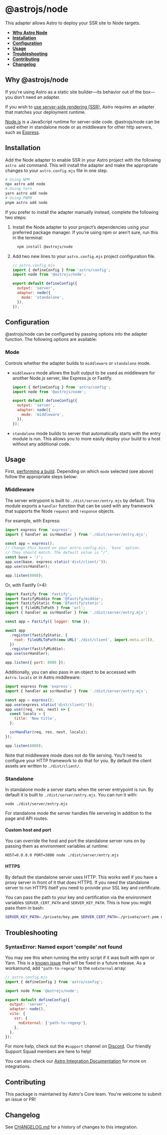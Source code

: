# @astrojs/node

This adapter allows Astro to deploy your SSR site to Node targets.

- <strong>[Why Astro Node](#why-astro-node)</strong>
- <strong>[Installation](#installation)</strong>
- <strong>[Configuration](#configuration)</strong>
- <strong>[Usage](#usage)</strong>
- <strong>[Troubleshooting](#troubleshooting)</strong>
- <strong>[Contributing](#contributing)</strong>
- <strong>[Changelog](#changelog)</strong>

## Why @astrojs/node

If you're using Astro as a static site builder—its behavior out of the box—you don't need an adapter.

If you wish to [use server-side rendering (SSR)](https://docs.astro.build/en/guides/server-side-rendering/), Astro requires an adapter that matches your deployment runtime.

[Node.js](https://nodejs.org/en/) is a JavaScript runtime for server-side code. @astrojs/node can be used either in standalone mode or as middleware for other http servers, such as [Express](https://expressjs.com/).

## Installation

Add the Node adapter to enable SSR in your Astro project with the following `astro add` command. This will install the adapter and make the appropriate changes to your `astro.config.mjs` file in one step.

```sh
# Using NPM
npx astro add node
# Using Yarn
yarn astro add node
# Using PNPM
pnpm astro add node
```

If you prefer to install the adapter manually instead, complete the following two steps:

1. Install the Node adapter to your project’s dependencies using your preferred package manager. If you’re using npm or aren’t sure, run this in the terminal:

   ```bash
     npm install @astrojs/node
   ```

1. Add two new lines to your `astro.config.mjs` project configuration file.

   ```js ins={3, 6-9}
   // astro.config.mjs
   import { defineConfig } from 'astro/config';
   import node from '@astrojs/node';

   export default defineConfig({
     output: 'server',
     adapter: node({
       mode: 'standalone',
     }),
   });
   ```

## Configuration

@astrojs/node can be configured by passing options into the adapter function. The following options are available:

### Mode

Controls whether the adapter builds to `middleware` or `standalone` mode.

- `middleware` mode allows the built output to be used as middleware for another Node.js server, like Express.js or Fastify.

  ```js
  import { defineConfig } from 'astro/config';
  import node from '@astrojs/node';

  export default defineConfig({
    output: 'server',
    adapter: node({
      mode: 'middleware',
    }),
  });
  ```

- `standalone` mode builds to server that automatically starts with the entry module is run. This allows you to more easily deploy your build to a host without any additional code.

## Usage

First, [performing a build](https://docs.astro.build/en/guides/deploy/#building-your-site-locally). Depending on which `mode` selected (see above) follow the appropriate steps below:

### Middleware

The server entrypoint is built to `./dist/server/entry.mjs` by default. This module exports a `handler` function that can be used with any framework that supports the Node `request` and `response` objects.

For example, with Express:

```js
import express from 'express';
import { handler as ssrHandler } from './dist/server/entry.mjs';

const app = express();
// Change this based on your astro.config.mjs, `base` option.
// They should match. The default value is "/".
const base = '/';
app.use(base, express.static('dist/client/'));
app.use(ssrHandler);

app.listen(8080);
```

Or, with Fastify (>4):

```js
import Fastify from 'fastify';
import fastifyMiddie from '@fastify/middie';
import fastifyStatic from '@fastify/static';
import { fileURLToPath } from 'url';
import { handler as ssrHandler } from './dist/server/entry.mjs';

const app = Fastify({ logger: true });

await app
  .register(fastifyStatic, {
    root: fileURLToPath(new URL('./dist/client', import.meta.url)),
  })
  .register(fastifyMiddie);
app.use(ssrHandler);

app.listen({ port: 8080 });
```

Additionally, you can also pass in an object to be accessed with `Astro.locals` or in Astro middleware:

```js
import express from 'express';
import { handler as ssrHandler } from './dist/server/entry.mjs';

const app = express();
app.use(express.static('dist/client/'));
app.use((req, res, next) => {
  const locals = {
    title: 'New title',
  };

  ssrHandler(req, res, next, locals);
});

app.listen(8080);
```

Note that middleware mode does not do file serving. You'll need to configure your HTTP framework to do that for you. By default the client assets are written to `./dist/client/`.

### Standalone

In standalone mode a server starts when the server entrypoint is run. By default it is built to `./dist/server/entry.mjs`. You can run it with:

```shell
node ./dist/server/entry.mjs
```

For standalone mode the server handles file servering in addition to the page and API routes.

#### Custom host and port

You can override the host and port the standalone server runs on by passing them as environment variables at runtime:

```shell
HOST=0.0.0.0 PORT=3000 node ./dist/server/entry.mjs
```

#### HTTPS

By default the standalone server uses HTTP. This works well if you have a proxy server in front of it that does HTTPS. If you need the standalone server to run HTTPS itself you need to provide your SSL key and certificate.

You can pass the path to your key and certification via the environment variables `SERVER_CERT_PATH` and `SERVER_KEY_PATH`. This is how you might pass them in bash:

```bash
SERVER_KEY_PATH=./private/key.pem SERVER_CERT_PATH=./private/cert.pem node ./dist/server/entry.mjs
```

## Troubleshooting

### SyntaxError: Named export 'compile' not found

You may see this when running the entry script if it was built with npm or Yarn. This is a [known issue](https://github.com/withastro/astro/issues/4974) that will be fixed in a future release. As a workaround, add `"path-to-regexp"` to the `noExternal` array:

```js ins={9-13}
// astro.config.mjs
import { defineConfig } from 'astro/config';

import node from '@astrojs/node';

export default defineConfig({
  output: 'server',
  adapter: node(),
  vite: {
    ssr: {
      noExternal: ['path-to-regexp'],
    },
  },
});
```

For more help, check out the `#support` channel on [Discord](https://astro.build/chat). Our friendly Support Squad members are here to help!

You can also check our [Astro Integration Documentation][astro-integration] for more on integrations.

## Contributing

This package is maintained by Astro's Core team. You're welcome to submit an issue or PR!

## Changelog

See [CHANGELOG.md](CHANGELOG.md) for a history of changes to this integration.

[astro-integration]: https://docs.astro.build/en/guides/integrations-guide/
